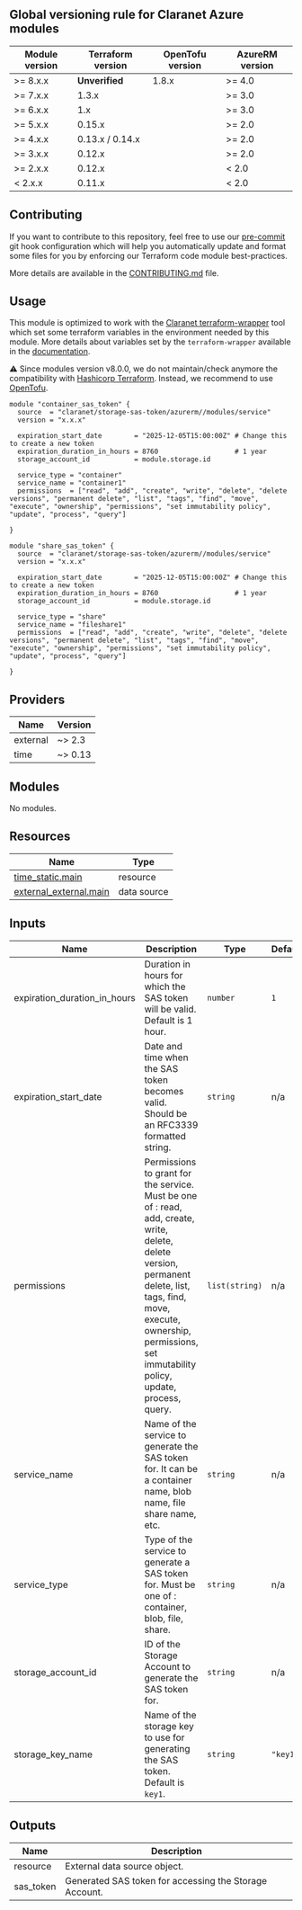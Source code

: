 <!-- BEGIN_TF_DOCS -->
## Global versioning rule for Claranet Azure modules

| Module version | Terraform version | OpenTofu version | AzureRM version |
| -------------- | ----------------- | ---------------- | --------------- |
| >= 8.x.x       | **Unverified**    | 1.8.x            | >= 4.0          |
| >= 7.x.x       | 1.3.x             |                  | >= 3.0          |
| >= 6.x.x       | 1.x               |                  | >= 3.0          |
| >= 5.x.x       | 0.15.x            |                  | >= 2.0          |
| >= 4.x.x       | 0.13.x / 0.14.x   |                  | >= 2.0          |
| >= 3.x.x       | 0.12.x            |                  | >= 2.0          |
| >= 2.x.x       | 0.12.x            |                  | < 2.0           |
| <  2.x.x       | 0.11.x            |                  | < 2.0           |

## Contributing

If you want to contribute to this repository, feel free to use our [pre-commit](https://pre-commit.com/) git hook configuration
which will help you automatically update and format some files for you by enforcing our Terraform code module best-practices.

More details are available in the [CONTRIBUTING.md](../../CONTRIBUTING.md#pull-request-process) file.

## Usage

This module is optimized to work with the [Claranet terraform-wrapper](https://github.com/claranet/terraform-wrapper) tool
which set some terraform variables in the environment needed by this module.
More details about variables set by the `terraform-wrapper` available in the [documentation](https://github.com/claranet/terraform-wrapper#environment).

⚠️ Since modules version v8.0.0, we do not maintain/check anymore the compatibility with
[Hashicorp Terraform](https://github.com/hashicorp/terraform/). Instead, we recommend to use [OpenTofu](https://github.com/opentofu/opentofu/).

```hcl
module "container_sas_token" {
  source  = "claranet/storage-sas-token/azurerm//modules/service"
  version = "x.x.x"

  expiration_start_date        = "2025-12-05T15:00:00Z" # Change this to create a new token
  expiration_duration_in_hours = 8760                   # 1 year
  storage_account_id           = module.storage.id

  service_type = "container"
  service_name = "container1"
  permissions  = ["read", "add", "create", "write", "delete", "delete versions", "permanent delete", "list", "tags", "find", "move", "execute", "ownership", "permissions", "set immutability policy", "update", "process", "query"]

}

module "share_sas_token" {
  source  = "claranet/storage-sas-token/azurerm//modules/service"
  version = "x.x.x"

  expiration_start_date        = "2025-12-05T15:00:00Z" # Change this to create a new token
  expiration_duration_in_hours = 8760                   # 1 year
  storage_account_id           = module.storage.id

  service_type = "share"
  service_name = "fileshare1"
  permissions  = ["read", "add", "create", "write", "delete", "delete versions", "permanent delete", "list", "tags", "find", "move", "execute", "ownership", "permissions", "set immutability policy", "update", "process", "query"]

}
```

## Providers

| Name | Version |
|------|---------|
| external | ~> 2.3 |
| time | ~> 0.13 |

## Modules

No modules.

## Resources

| Name | Type |
|------|------|
| [time_static.main](https://registry.terraform.io/providers/hashicorp/time/latest/docs/resources/static) | resource |
| [external_external.main](https://registry.terraform.io/providers/hashicorp/external/latest/docs/data-sources/external) | data source |

## Inputs

| Name | Description | Type | Default | Required |
|------|-------------|------|---------|:--------:|
| expiration\_duration\_in\_hours | Duration in hours for which the SAS token will be valid. Default is 1 hour. | `number` | `1` | no |
| expiration\_start\_date | Date and time when the SAS token becomes valid. Should be an RFC3339 formatted string. | `string` | n/a | yes |
| permissions | Permissions to grant for the service. Must be one of : read, add, create, write, delete, delete version, permanent delete, list, tags, find, move, execute, ownership, permissions, set immutability policy, update, process, query. | `list(string)` | n/a | yes |
| service\_name | Name of the service to generate the SAS token for. It can be a container name, blob name, file share name, etc. | `string` | n/a | yes |
| service\_type | Type of the service to generate a SAS token for. Must be one of : container, blob, file, share. | `string` | n/a | yes |
| storage\_account\_id | ID of the Storage Account to generate the SAS token for. | `string` | n/a | yes |
| storage\_key\_name | Name of the storage key to use for generating the SAS token. Default is `key1`. | `string` | `"key1"` | no |

## Outputs

| Name | Description |
|------|-------------|
| resource | External data source object. |
| sas\_token | Generated SAS token for accessing the Storage Account. |
<!-- END_TF_DOCS -->
